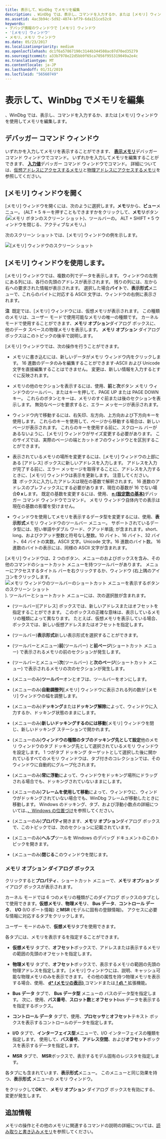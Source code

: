 ```yaml
---
title: 表示して、WinDbg でメモリを編集
description: 、WinDbg では、表示し、コマンドを入力するか、または [メモリ] ウィンドウを使用してメモリを編集します。
ms.assetid: 4ac3b94c-5d92-4074-bf79-6da151ce52c8
keywords:
- デバッグ情報のウィンドウで [メモリ] ウィンドウ
- '[メモリ] ウィンドウ'
- メモリ、メモリ ウィンドウ
ms.date: 05/23/2017
ms.localizationpriority: medium
ms.openlocfilehash: dc1f6a57867190c3144b344508ac07d70ed35279
ms.sourcegitcommit: a33b7978e22d5bb9f65ca7056f955319049a2e4c
ms.translationtype: MT
ms.contentlocale: ja-JP
ms.lasthandoff: 01/31/2019
ms.locfileid: "56560749"
---
```

# <a name="viewing-and-editing-memory-in-windbg"></a>表示して、WinDbg でメモリを編集


、WinDbg では、表示し、コマンドを入力するか、または [メモリ] ウィンドウを使用してメモリを編集します。

## <a name="span-iddebuggercommandwindowspanspan-iddebuggercommandwindowspanspan-iddebuggercommandwindowspandebugger-command-window"></a><span id="Debugger_Command_Window"></span><span id="debugger_command_window"></span><span id="DEBUGGER_COMMAND_WINDOW"></span>デバッガー コマンド ウィンドウ


いずれかを入力してメモリを表示することができます、 [**表示メモリ**](d--da--db--dc--dd--dd--df--dp--dq--du--dw--dw--dyb--dyd--display-memor.md)デバッガー コマンド ウィンドウでコマンド。 いずれかを入力してメモリを編集することができます、 [**入力値**](e--ea--eb--ed--ed--ef--ep--eq--eu--ew--eza--ezu--enter-values-.md)デバッガー コマンド ウィンドウでコマンド。 詳細については、[仮想アドレスにアクセスするメモリ](accessing-memory-by-virtual-address.md)と[物理アドレスにアクセスするメモリ](accessing-memory-by-physical-address.md)を参照してください。

## <a name="span-idddkmemorywindowdbgspanspan-idddkmemorywindowdbgspanopening-a-memory-window"></a><span id="ddk_memory_window_dbg"></span><span id="DDK_MEMORY_WINDOW_DBG"></span>[メモリ] ウィンドウを開く


[メモリ] ウィンドウを開くには、次のように選択します。**メモリ**から、**ビュー**メニュー。 (ALT + 5 キーを押すこともできますかをクリックして、**メモリ**ボタン (![メモリ ボタンのスクリーン ショット](images/tbmem.png))、ツールバーの。 ALT + SHIFT + 5 ウィンドウを閉じる、アクティブなメモリ。)

次のスクリーン ショットでは、[メモリ] ウィンドウの例を示します。

![[メモリ] ウィンドウのスクリーン ショット](images/window-memory.png)

## <a name="span-idusingamemorywindowspanspan-idusingamemorywindowspanspan-idusingamemorywindowspanusing-a-memory-window"></a><span id="Using_a_Memory_Window"></span><span id="using_a_memory_window"></span><span id="USING_A_MEMORY_WINDOW"></span>[メモリ] ウィンドウを使用します。


[メモリ] ウィンドウでは、複数の列でデータを表示します。 ウィンドウの左側にある列には、各行の先頭のアドレスが表示されます。 残りの列には、左から右への要求された情報が表示されます。 選択した場合**バイト**で、**表示形式**メニューで、これらのバイトに対応する ASCII 文字は、ウィンドウの右側に表示されます。

**注**  既定では、[メモリ] ウィンドウには、仮想メモリが表示されます。 この種類のメモリは、ユーザー モードで使用可能なメモリの唯一の種類です。 カーネル モードで使用することができます、**メモリ オプション**ダイアログ ボックスに、他のデータ スペースの物理メモリを表示します。 **メモリ オプション** ダイアログ ボックスはこのトピックの後半で説明します。

 

[メモリ] ウィンドウでは、次の操作を行うことができます。

-   メモリに書き込むには、新しいデータがメモリ ウィンドウ内をクリックします。 16 進数のデータのみを編集することができます-ASCII および Unicode 文字を直接編集することはできません。 変更は、新しい情報を入力するとすぐに反映されます。

-   メモリの他のセクションを表示するには、使用、**前**と**次**ボタン メモリ ウィンドウのツールバー、またはキーを押して、PAGE UP または PAGE DOWN キー。 これらのボタンとキーは、メモリのすぐ前または後のセクションを表示します。 無効なページを要求すると、エラー メッセージが表示されます。

-   ウィンドウ内で移動するには、右矢印、左方向、上方向および下方向キーを使用します。 これらのキーを使用して、ページから移動する場合は、新しいページが表示されます。 これらのキーを使用する前に、スクロール バーがあるないように、[メモリ] ウィンドウがサイズ変更する必要があります。 このサイズでは、実際のページの端とカットオフのウィンドウとを区別することができます。

-   表示されているメモリの場所を変更するには、[メモリ] ウィンドウの上部にある [アドレス] ボックスに新しいアドレスを入力します。 アドレスを入力が完了する前に、エラー メッセージを取得することに、アドレスを入力するときに、[メモリ] ウィンドウは表示を更新します。 注意してください。
    **注**  ボックスに入力したアドレスは現在の基数で解釈されます。 16 進数のアドレスのプレフィックスにする必要があります、現在の基数が 16 でない場合**0 x**します。 既定の基数を変更するには、使用、 [**n (設定数の基本)**](n--set-number-base-.md)デバッガー コマンド ウィンドウでコマンド。 メモリ ウィンドウ自体内での表示は現在の基数の影響を受けません。

     

-   ウィンドウを使用してメモリを表示するデータ型を変更するには、使用、**表示形式**メモリ ウィンドウのツールバー メニュー。 サポートされているデータ型には、短い単語やダブル ワード、クアッド単語; が含まれます。short、long、およびクアッド整数と符号なし整数。10 バイト、16 バイト、32 バイト、64 バイトの実数。ASCII 文字。Unicode 文字。16 進数のバイト数。 16 進数のバイトの表示には、同様の ASCII 文字が含まれます。

[メモリ] ウィンドウは、2 つのボタン、メニューのおよびボックスを含み、その他のコマンドのショートカット メニューを持つツールバーがあります。 メニューにアクセスするタイトル バーを右クリックするか、ウィンドウ (右上隅のアイコンをクリックします。![メモリ ウィンドウのツールバーのショートカット メニューを表示するボタンのスクリーン ショット](images/tbmem.png)). ツールバーとショートカット メニューには、次の選択肢が含まれます。

-   (ツールバー)[アドレス] ボックスでは、新しいアドレスまたはオフセットを指定することができます。 このボックスの正確な意味は、表示しているメモリの種類によって異なります。 たとえば、仮想メモリを表示している場合、ボックスでは、新しい仮想アドレスまたはオフセットを指定します。

-   (ツールバー)**表示形式**新しい表示形式を選択することができます。

-   (ツールバーとメニュー)**前**(ツールバー) と**前ページ**(ショートカット メニュー) で表示されるメモリの前のセクションが発生します。

-   (ツールバーとメニュー)**次**(ツールバー) と**次のページ**(ショートカット メニュー) で表示されるメモリの次のセクションが発生します。

-   (メニューのみ)**ツールバー**オンとオフは、ツールバーをオンにします。

-   (メニューのみ)**自動調整列**[メモリ] ウィンドウに表示される列の数が [メモリ] ウィンドウの幅を調整します。

-   (メニューのみ)**ドッキング**または**ドッキング解除**によって、ウィンドウに入力するか、ドッキング状態のままにします。

-   (メニューのみ)**新しいドッキングするのには移動**[メモリ] ウィンドウを閉じ、新しいドッキング ステーションで開かれます。

-   (メニューのみ)**ウィンドウの種類のタブのドッキング先として設定**他のメモリ ウィンドウのタブ ドッキング先として選択されているメモリ ウィンドウを設定します。 1 つがタブ ドッキング ターゲットとして選択した後に開かれているすべてのメモリ ウィンドウは、タブ付きのコレクションでは、そのウィンドウに自動的にグループ化されます。

-   (メニューのみ)**常に浮動**によって、ウィンドウをドッキング場所にドラッグされる場合でも、ドッキングされていないままにします。

-   (メニューのみ)**フレームを使用して移動**によって、ウィンドウに、ウィンドウがドッキングされていない場合でも、WinDbg フレームが移動したときに移動します。 Windows のドッキング、タブ、および浮動小数点の詳細については、[、Windows の位置づけ](positioning-the-windows.md)を参照してください。

-   (メニューのみ)**プロパティ**開きます、**メモリ オプション**ダイアログ ボックスで、このトピックでは、次のセクションに記載されています。

-   (メニューのみ)**ヘルプ**ツールを Windows のデバッグ ドキュメントのこのトピックを開きます。

-   (メニューのみ)**閉じる**このウィンドウを閉じます。

### <a name="span-idmemoryoptionsdialogboxspanspan-idmemoryoptionsdialogboxspanmemory-options-dialog-box"></a><span id="memory_options_dialog_box"></span><span id="MEMORY_OPTIONS_DIALOG_BOX"></span>メモリ オプション ダイアログ ボックス

クリックすると**プロパティ**、ショートカット メニューで、**メモリ オプション** ダイアログ ボックスが表示されます。

カーネル モードでは 6 つのメモリの種類がこのダイアログ ボックスのタブとして使用できます。**仮想メモリ**、**物理メモリ**、 **Bus データ**、**コントロール データ**、 **I/O** (I/O ポート情報) と**MSR** (モデルに固有の登録情報)。 アクセスに必要な情報に対応するタブをクリックします。

ユーザー モードのみで、**仮想メモリ**タブを使用できます。

各タブには、メモリを表示するを指定することができます。

- **仮想メモリ** タブで、**オフセット**ボックスで、アドレスまたは表示するメモリの範囲の先頭のオフセットを指定します。

- **物理メモリ** タブで、**オフセット**ボックスで、表示するメモリの範囲の先頭の物理アドレスを指定します。 [メモリ] ウィンドウには、説明、キャッシュ可能な物理メモリのみを表示できます。 その他の属性を持つ物理メモリを表示する場合、使用、 [ **d\* (メモリの表示)** ](d--da--db--dc--dd--dd--df--dp--dq--du--dw--dw--dyb--dyd--display-memor.md)コマンドまたは[ **! d\\**  * ](-db---dc---dd---dp---dq---du---dw.md)拡張機能。

- **Bus データ** タブで、 **Bus データ型** メニューの バスのデータ型を指定します。 次に、使用、**バス番号**、**スロット数**と**オフセット**bus データを表示するを指定するボックス。

- **コントロール データ** タブで、使用、**プロセッサ**と**オフセット**テキスト ボックスを表示するコントロールのデータを指定します。

- **I/O**  タブで、**インターフェイス型**メニューで、I/O インターフェイスの種類を指定します。 使用して、**バス番号**、**アドレス空間**、および**オフセット**ボックスを表示するデータを指定します。

- **MSR**  タブで、 **MSR**ボックスで、表示するモデル固有のレジスタを指定します。

各タブにも含まれています、**表示形式**メニュー。 このメニューと同じ効果を持つ、**表示形式** メニューの メモリ ウィンドウ。

をクリックして**OK**で、**メモリ オプション** ダイアログ ボックスを有効にする、変更が発生します。

## <a name="span-idadditionalinformationspanspan-idadditionalinformationspanadditional-information"></a><span id="additional_information"></span><span id="ADDITIONAL_INFORMATION"></span>追加情報


メモリの操作とその他のメモリに関連するコマンドの説明の詳細については、[読み取りと書き込みメモリ](reading-and-writing-memory.md)を参照してください。

 

 






